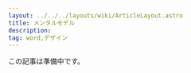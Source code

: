```yaml
---
layout: ../../../layouts/wiki/ArticleLayout.astro
title: メンタルモデル
description:
tag: word,デザイン
---
```


この記事は準備中です。